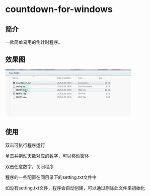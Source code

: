 # countdown-for-windows


## 简介
一款简单易用的倒计时程序。


## 效果图
![countdown-for-windows](materials/view.gif)


## 使用


双击可执行程序运行


单击并拖动天数对应的数字，可以移动窗体


双击任意数字，关闭程序


程序的一些配置在同目录下的setting.txt文件中


如没有setting.txt文件，程序会自动创建，可以通过删除此文件来初始化
